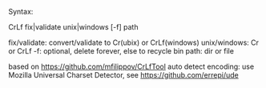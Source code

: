 ﻿Syntax:

CrLf fix|validate unix|windows [-f] path

fix/validate: convert/validate to Cr(ubix) or CrLf(windows)
unix/windows: Cr or CrLf
-f: optional, delete forever, else to recycle bin
path: dir or file

based on https://github.com/mfilippov/CrLfTool
auto detect encoding: use Mozilla Universal Charset Detector, see https://github.com/errepi/ude

